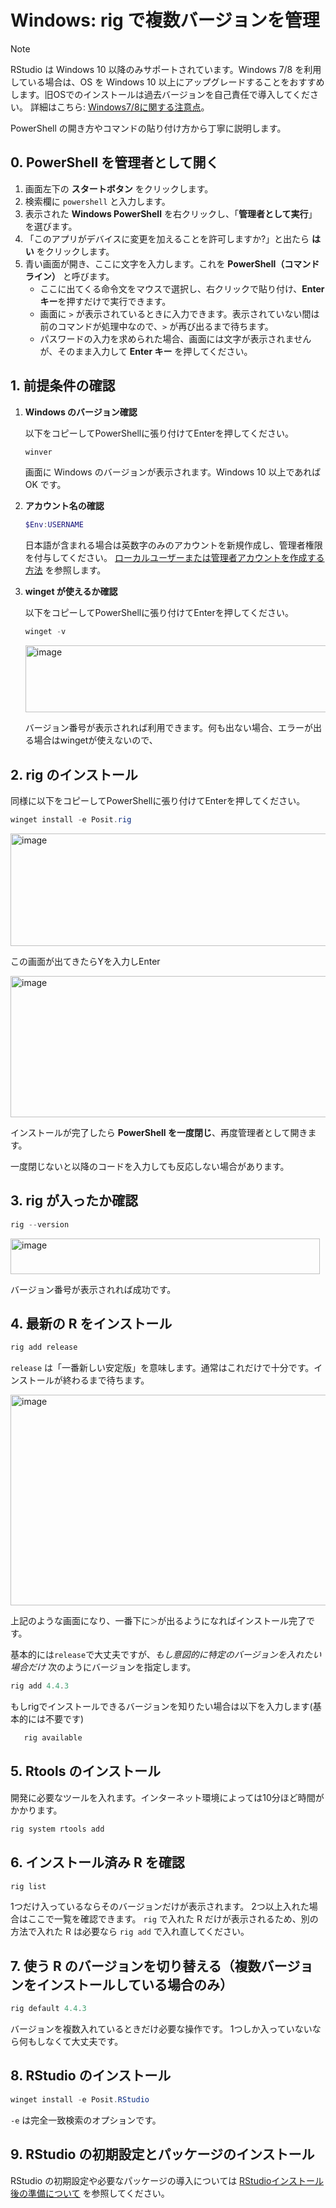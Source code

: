 # Windows: rig で複数バージョンを管理

> [!NOTE]
> RStudio は Windows 10 以降のみサポートされています。Windows 7/8 を利用している場合は、OS を Windows 10 以上にアップグレードすることをおすすめします。旧OSでのインストールは過去バージョンを自己責任で導入してください。 詳細はこちら: [Windows7/8に関する注意点](windows-r-japanese-path-issues.md)。

PowerShell の開き方やコマンドの貼り付け方から丁寧に説明します。

## 0. PowerShell を管理者として開く

1. 画面左下の **スタートボタン** をクリックします。
2. 検索欄に `powershell` と入力します。
3. 表示された **Windows PowerShell** を右クリックし、「**管理者として実行**」を選びます。
4. 「このアプリがデバイスに変更を加えることを許可しますか?」と出たら **はい** をクリックします。
5. 青い画面が開き、ここに文字を入力します。これを **PowerShell（コマンドライン）** と呼びます。
   - ここに出てくる命令文をマウスで選択し、右クリックで貼り付け、**Enter キー**を押すだけで実行できます。
   - 画面に `>` が表示されているときに入力できます。表示されていない間は前のコマンドが処理中なので、`>` が再び出るまで待ちます。
   - パスワードの入力を求められた場合、画面には文字が表示されませんが、そのまま入力して **Enter キー** を押してください。

## 1. 前提条件の確認

1. **Windows のバージョン確認**

   以下をコピーしてPowerShellに張り付けてEnterを押してください。

    ```powershell
    winver
    ```

    画面に Windows のバージョンが表示されます。Windows 10 以上であれば OK です。

2. **アカウント名の確認**

    ```powershell
    $Env:USERNAME
    ```

    日本語が含まれる場合は英数字のみのアカウントを新規作成し、管理者権限を付与してください。
    [ローカルユーザーまたは管理者アカウントを作成する方法](https://support.microsoft.com/ja-jp/windows/create-a-local-user-or-administrator-account-in-windows-20f7d0d1-70f5-4102-9039-0a5a603b005e) を参照します。

3. **winget が使えるか確認**

   以下をコピーしてPowerShellに張り付けてEnterを押してください。

    ```powershell
    winget -v
    ```

   <img width="680" height="107" alt="image" src="https://github.com/user-attachments/assets/597d1741-0bbf-4fa8-b0f3-323ae495c444" />


    バージョン番号が表示されれば利用できます。何も出ない場合、エラーが出る場合はwingetが使えないので、

## 2. rig のインストール

   同様に以下をコピーしてPowerShellに張り付けてEnterを押してください。

```powershell
winget install -e Posit.rig
```

   <img width="1439" height="180" alt="image" src="https://github.com/user-attachments/assets/549d7bba-c2eb-4641-b610-4597f0e81f3d" />

   この画面が出てきたらYを入力しEnter

   <img width="1108" height="226" alt="image" src="https://github.com/user-attachments/assets/e2243e0b-421e-4731-bdcb-3ef8d29af32d" />

   インストールが完了したら **PowerShell を一度閉じ**、再度管理者として開きます。

   一度閉じないと以降のコードを入力しても反応しない場合があります。

## 3. rig が入ったか確認

```powershell
rig --version
```

   <img width="495" height="57" alt="image" src="https://github.com/user-attachments/assets/b9a510c8-8d51-4111-b298-cde9c63e55a4" />

   バージョン番号が表示されれば成功です。

## 4. 最新の R をインストール

```powershell
rig add release
```

   `release` は「一番新しい安定版」を意味します。通常はこれだけで十分です。インストールが終わるまで待ちます。

   <img width="980" height="337" alt="image" src="https://github.com/user-attachments/assets/296a65cc-e650-41c6-97b7-0df5475a8777" />

   上記のような画面になり、一番下に`＞`が出るようになればインストール完了です。

   基本的には`release`で大丈夫ですが、*もし意図的に特定のバージョンを入れたい場合だけ* 次のようにバージョンを指定します。

```powershell
rig add 4.4.3
```

   もしrigでインストールできるバージョンを知りたい場合は以下を入力します(基本的には不要です)

 ```bash
    rig available
 ```


## 5. Rtools のインストール

開発に必要なツールを入れます。インターネット環境によっては10分ほど時間がかかります。

```powershell
rig system rtools add
```

## 6. インストール済み R を確認

```powershell
rig list
```

1つだけ入っているならそのバージョンだけが表示されます。
2つ以上入れた場合はここで一覧を確認できます。
`rig` で入れた R だけが表示されるため、別の方法で入れた R は必要なら `rig add` で入れ直してください。

## 7. 使う R のバージョンを切り替える（複数バージョンをインストールしている場合のみ）

```powershell
rig default 4.4.3
```

バージョンを複数入れているときだけ必要な操作です。
1つしか入っていないなら何もしなくて大丈夫です。

## 8. RStudio のインストール

```powershell
winget install -e Posit.RStudio
```

`-e` は完全一致検索のオプションです。

## 9. RStudio の初期設定とパッケージのインストール

RStudio の初期設定や必要なパッケージの導入については [RStudioインストール後の準備について](rstudio-post-install.md) を参照してください。
